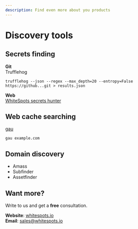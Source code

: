```yaml
---
description: Find even more about you products
---
```


# Discovery tools

## Secrets finding

**Git**  
Trufflehog

```text
trufflehog --json --regex --max_depth=20 --entropy=False https://github...git > results.json 
```

**Web**  
[WhiteSpots secrets hunter](https://addons.mozilla.org/en-US/firefox/addon/whitespots-dom-secrets-hunter/?src=search)

## Web cache searching

[gau](https://github.com/lc/gau)

```text
gau example.com
```

## Domain discovery

* Amass
* Subfinder
* Assetfinder

## Want more?

Write to us and get a **free** consultation.

**Website**: [whitespots.io](https://whitespots.io/?utm=appsecwiki)   
**Email**: [sales@whitespots.io](mailto:sales@whitespots.io)



